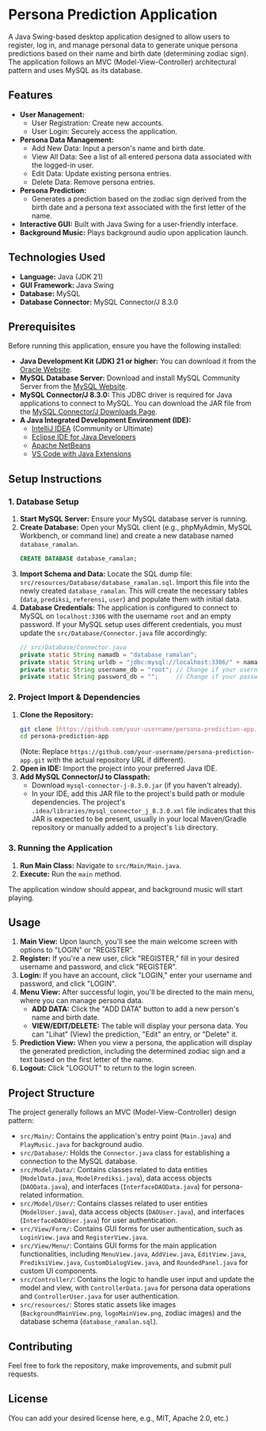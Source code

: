 # Persona Prediction Application

A Java Swing-based desktop application designed to allow users to register, log in, and manage personal data to generate unique persona predictions based on their name and birth date (determining zodiac sign). The application follows an MVC (Model-View-Controller) architectural pattern and uses MySQL as its database.

## Features

* **User Management:**
    * User Registration: Create new accounts.
    * User Login: Securely access the application.
* **Persona Data Management:**
    * Add New Data: Input a person's name and birth date.
    * View All Data: See a list of all entered persona data associated with the logged-in user.
    * Edit Data: Update existing persona entries.
    * Delete Data: Remove persona entries.
* **Persona Prediction:**
    * Generates a prediction based on the zodiac sign derived from the birth date and a persona text associated with the first letter of the name.
* **Interactive GUI:** Built with Java Swing for a user-friendly interface.
* **Background Music:** Plays background audio upon application launch.

## Technologies Used

* **Language:** Java (JDK 21)
* **GUI Framework:** Java Swing
* **Database:** MySQL
* **Database Connector:** MySQL Connector/J 8.3.0

## Prerequisites

Before running this application, ensure you have the following installed:

* **Java Development Kit (JDK) 21 or higher:** You can download it from the [Oracle Website](https://www.oracle.com/java/technologies/downloads/).
* **MySQL Database Server:** Download and install MySQL Community Server from the [MySQL Website](https://dev.mysql.com/downloads/mysql/).
* **MySQL Connector/J 8.3.0:** This JDBC driver is required for Java applications to connect to MySQL. You can download the JAR file from the [MySQL Connector/J Downloads Page](https://dev.mysql.com/downloads/connector/j/).
* **A Java Integrated Development Environment (IDE):**
    * [IntelliJ IDEA](https://www.jetbrains.com/idea/) (Community or Ultimate)
    * [Eclipse IDE for Java Developers](https://www.eclipse.org/downloads/packages/)
    * [Apache NetBeans](https://netbeans.apache.org/download/index.html)
    * [VS Code with Java Extensions](https://code.visualstudio.com/docs/java/java-tutorial)

## Setup Instructions

### 1. Database Setup

1.  **Start MySQL Server:** Ensure your MySQL database server is running.
2.  **Create Database:** Open your MySQL client (e.g., phpMyAdmin, MySQL Workbench, or command line) and create a new database named `database_ramalan`.
    ```sql
    CREATE DATABASE database_ramalan;
    ```
3.  **Import Schema and Data:**
    Locate the SQL dump file: `src/resources/Database/database_ramalan.sql`.
    Import this file into the newly created `database_ramalan`. This will create the necessary tables (`data`, `prediksi`, `referensi`, `user`) and populate them with initial data.
4.  **Database Credentials:** The application is configured to connect to MySQL on `localhost:3306` with the username `root` and an empty password. If your MySQL setup uses different credentials, you must update the `src/Database/Connector.java` file accordingly:
    ```java
    // src/Database/Connector.java
    private static String namadb = "database_ramalan";
    private static String urldb = "jdbc:mysql://localhost:3306/" + namadb;
    private static String username_db = "root"; // Change if your username is different
    private static String password_db = "";     // Change if your password is not empty
    ```

### 2. Project Import & Dependencies

1.  **Clone the Repository:**
    ```bash
    git clone [https://github.com/your-username/persona-prediction-app.git](https://github.com/your-username/persona-prediction-app.git)
    cd persona-prediction-app
    ```
    (Note: Replace `https://github.com/your-username/persona-prediction-app.git` with the actual repository URL if different).
2.  **Open in IDE:** Import the project into your preferred Java IDE.
3.  **Add MySQL Connector/J to Classpath:**
    * Download `mysql-connector-j-8.3.0.jar` (if you haven't already).
    * In your IDE, add this JAR file to the project's build path or module dependencies. The project's `.idea/libraries/mysql_connector_j_8.3.0.xml` file indicates that this JAR is expected to be present, usually in your local Maven/Gradle repository or manually added to a project's `lib` directory.

### 3. Running the Application

1.  **Run Main Class:** Navigate to `src/Main/Main.java`.
2.  **Execute:** Run the `main` method.

The application window should appear, and background music will start playing.

## Usage

1.  **Main View:** Upon launch, you'll see the main welcome screen with options to "LOGIN" or "REGISTER".
2.  **Register:** If you're a new user, click "REGISTER," fill in your desired username and password, and click "REGISTER".
3.  **Login:** If you have an account, click "LOGIN," enter your username and password, and click "LOGIN".
4.  **Menu View:** After successful login, you'll be directed to the main menu, where you can manage persona data.
    * **ADD DATA:** Click the "ADD DATA" button to add a new person's name and birth date.
    * **VIEW/EDIT/DELETE:** The table will display your persona data. You can "Lihat" (View) the prediction, "Edit" an entry, or "Delete" it.
5.  **Prediction View:** When you view a persona, the application will display the generated prediction, including the determined zodiac sign and a text based on the first letter of the name.
6.  **Logout:** Click "LOGOUT" to return to the login screen.

## Project Structure

The project generally follows an MVC (Model-View-Controller) design pattern:

* `src/Main/`: Contains the application's entry point (`Main.java`) and `PlayMusic.java` for background audio.
* `src/Database/`: Holds the `Connector.java` class for establishing a connection to the MySQL database.
* `src/Model/Data/`: Contains classes related to data entities (`ModelData.java`, `ModelPrediksi.java`), data access objects (`DAOData.java`), and interfaces (`InterfaceDAOData.java`) for persona-related information.
* `src/Model/User/`: Contains classes related to user entities (`ModelUser.java`), data access objects (`DAOUser.java`), and interfaces (`InterfaceDAOUser.java`) for user authentication.
* `src/View/Form/`: Contains GUI forms for user authentication, such as `LoginView.java` and `RegisterView.java`.
* `src/View/Menu/`: Contains GUI forms for the main application functionalities, including `MenuView.java`, `AddView.java`, `EditView.java`, `PrediksiView.java`, `CustomDialogView.java`, and `RoundedPanel.java` for custom UI components.
* `src/Controller/`: Contains the logic to handle user input and update the model and view, with `ControllerData.java` for persona data operations and `ControllerUser.java` for user authentication.
* `src/resources/`: Stores static assets like images (`BackgroundMainView.png`, `logoMainView.png`, zodiac images) and the database schema (`database_ramalan.sql`).

## Contributing

Feel free to fork the repository, make improvements, and submit pull requests.

## License

(You can add your desired license here, e.g., MIT, Apache 2.0, etc.)
